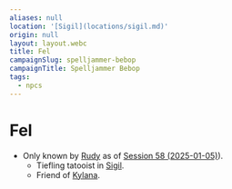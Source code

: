 ```yaml
---
aliases: null
location: '[Sigil](locations/sigil.md)'
origin: null
layout: layout.webc
title: Fel
campaignSlug: spelljammer-bebop
campaignTitle: Spelljammer Bebop
tags:
  - npcs
---
```

# Fel

- Only known by [Rudy](pcs/refuge-unit-d3.md) as of [Session 58 (2025-01-05)](2025-01-05)).
	- Tiefling tatooist in [Sigil](locations/sigil.md).
	- Friend of [Kylana](npcs/kylana-ir-cannith.md).
